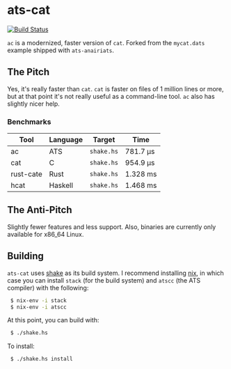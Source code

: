 # ats-cat

[![Build Status](https://travis-ci.org/vmchale/fastcat.svg?branch=master)](https://travis-ci.org/vmchale/fastcat)

`ac` is a modernized, faster version of `cat`. Forked from the `mycat.dats`
example shipped with `ats-anairiats`.

## The Pitch

Yes, it's really faster than `cat`. `cat` is faster on files of
1 million lines or more, but at that point it's not really useful as
a command-line tool. `ac` also has slightly nicer help.

### Benchmarks

| Tool | Language | Target | Time |
| ---- | -------- | ------ | ---- |
| ac   | ATS | `shake.hs` | 781.7 μs |
| cat  | C | `shake.hs` | 954.9 μs |
| rust-cate | Rust | `shake.hs` | 1.328 ms |
| hcat | Haskell | `shake.hs` | 1.468 ms |

## The Anti-Pitch

Slightly fewer features and less support. Also, binaries are currently only
available for x86\_64 Linux.

## Building

`ats-cat` uses [shake](http://shakebuild.com/) as its build system. I recommend
installing [nix](https://nixos.org/nix/), in which case you can
install `stack` (for the build system) and `atscc` (the ATS compiler) with the
following:

```bash
 $ nix-env -i stack
 $ nix-env -i atscc
```

At this point, you can build with:

```bash
 $ ./shake.hs
```

To install:

```bash
 $ ./shake.hs install
```
